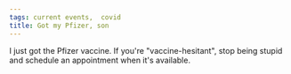 ```yaml
---
tags: current events,  covid
title: Got my Pfizer, son
---
```


I just got the Pfizer vaccine. If you're "vaccine-hesitant", stop being stupid and schedule an appointment when it's available. 